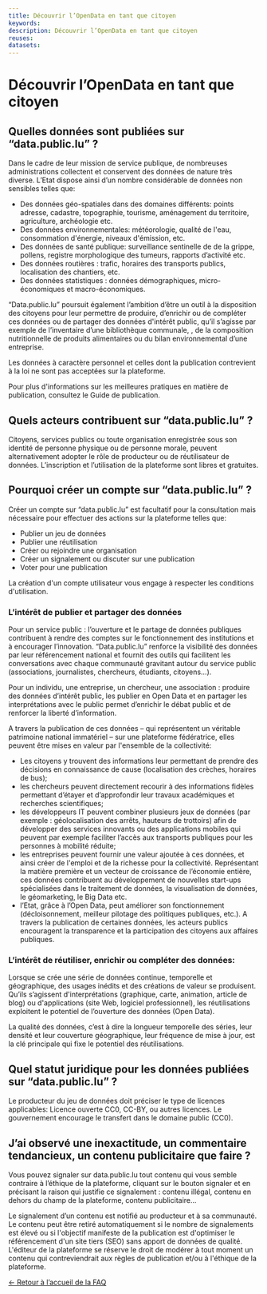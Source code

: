 ```yaml
---
title: Découvrir l’OpenData en tant que citoyen
keywords:
description: Découvrir l’OpenData en tant que citoyen
reuses:
datasets:
---
```


Découvrir l’OpenData en tant que citoyen
========================================

Quelles données sont publiées sur “data.public.lu” ?
----------------------------------------------------

Dans le cadre de leur mission de service publique, de nombreuses administrations collectent et conservent des données de nature très diverse. L’Etat dispose ainsi d’un nombre considérable de données non sensibles telles que:

*   Des données géo-spatiales dans des domaines différents: points adresse, cadastre, topographie, tourisme, aménagement du territoire, agriculture, archéologie etc.
*   Des données environnementales: météorologie, qualité de l'eau, consommation d'énergie, niveaux d'émission, etc.
*   Des données de santé publique: surveillance sentinelle de de la grippe, pollens, registre morphologique des tumeurs, rapports d’activité etc.
*   Des données routières : trafic, horaires des transports publics, localisation des chantiers, etc.
*   Des données statistiques : données démographiques, micro-économiques et macro-économiques.

“Data.public.lu” poursuit également l’ambition d’être un outil à la disposition des citoyens pour leur permettre de produire, d’enrichir ou de compléter ces données ou de partager des données d'intérêt public, qu’il s’agisse par exemple de l’inventaire d’une bibliothèque communale, , de la composition nutritionnelle de produits alimentaires ou du bilan environnemental d’une entreprise.

Les données à caractère personnel et celles dont la publication contrevient à la loi ne sont pas acceptées sur la plateforme.

Pour plus d'informations sur les meilleures pratiques en matière de publication, consultez le Guide de publication.

Quels acteurs contribuent sur “data.public.lu” ?
------------------------------------------------

Citoyens, services publics ou toute organisation enregistrée sous son identité de personne physique ou de personne morale, peuvent alternativement adopter le rôle de producteur ou de réutilisateur de données. L’inscription et l’utilisation de la plateforme sont libres et gratuites.

Pourquoi créer un compte sur “data.public.lu” ?
-----------------------------------------------

Créer un compte sur “data.public.lu” est facultatif pour la consultation mais nécessaire pour effectuer des actions sur la plateforme telles que:

*   Publier un jeu de données
*   Publier une réutilisation
*   Créer ou rejoindre une organisation
*   Créer un signalement ou discuter sur une publication
*   Voter pour une publication

La création d'un compte utilisateur vous engage à respecter les conditions d'utilisation.

### L’intérêt de publier et partager des données

Pour un service public : l’ouverture et le partage de données publiques contribuent à rendre des comptes sur le fonctionnement des institutions et à encourager l’innovation. “Data.public.lu” renforce la visibilité des données par leur référencement national et fournit des outils qui facilitent les conversations avec chaque communauté gravitant autour du service public (associations, journalistes, chercheurs, étudiants, citoyens…).

Pour un individu, une entreprise, un chercheur, une association : produire des données d’intérêt public, les publier en Open Data et en partager les interprétations avec le public permet d’enrichir le débat public et de renforcer la liberté d’information.

A travers la publication de ces données – qui représentent un véritable patrimoine national immatériel – sur une plateforme fédératrice, elles peuvent être mises en valeur par l'ensemble de la collectivité:

*   Les citoyens y trouvent des informations leur permettant de prendre des décisions en connaissance de cause (localisation des crèches, horaires de bus);
*   les chercheurs peuvent directement recourir à des informations fidèles permettant d’étayer et d’approfondir leur travaux académiques et recherches scientifiques;
*   les développeurs IT peuvent combiner plusieurs jeux de données (par exemple : géolocalisation des arrêts, hauteurs de trottoirs) afin de développer des services innovants ou des applications mobiles qui peuvent par exemple faciliter l’accès aux transports publiques pour les personnes à mobilité réduite;
*   les entreprises peuvent fournir une valeur ajoutée à ces données, et ainsi créer de l'emploi et de la richesse pour la collectivité. Représentant la matière première et un vecteur de croissance de l’économie entière, ces données contribuent au développement de nouvelles start-ups spécialisées dans le traitement de données, la visualisation de données, le géomarketing, le Big Data etc.
*   l’Etat, grâce à l’Open Data, peut améliorer son fonctionnement (décloisonnement, meilleur pilotage des politiques publiques, etc.). A travers la publication de certaines données, les acteurs publics encouragent la transparence et la participation des citoyens aux affaires publiques.

### L’intérêt de réutiliser, enrichir ou compléter des données:

Lorsque se crée une série de données continue, temporelle et géographique, des usages inédits et des créations de valeur se produisent. Qu’ils s’agissent d'interprétations (graphique, carte, animation, article de blog) ou d'applications (site Web, logiciel professionnel), les réutilisations exploitent le potentiel de l’ouverture des données (Open Data).

La qualité des données, c’est à dire la longueur temporelle des séries, leur densité et leur couverture géographique, leur fréquence de mise à jour, est la clé principale qui fixe le potentiel des réutilisations.

Quel statut juridique pour les données publiées sur “data.public.lu” ?
----------------------------------------------------------------------

Le producteur du jeu de données doit préciser le type de licences applicables: Licence ouverte CC0, CC-BY, ou autres licences. Le gouvernement encourage le transfert dans le domaine public (CC0).

J’ai observé une inexactitude, un commentaire tendancieux, un contenu publicitaire que faire ?
----------------------------------------------------------------------------------------------

Vous pouvez signaler sur data.public.lu tout contenu qui vous semble contraire à l’éthique de la plateforme, cliquant sur le bouton signaler et en précisant la raison qui justifie ce signalement : contenu illégal, contenu en dehors du champ de la plateforme, contenu publicitaire...

Le signalement d’un contenu est notifié au producteur et à sa communauté. Le contenu peut être retiré automatiquement si le nombre de signalements est élevé ou si l'objectif manifeste de la publication est d'optimiser le référencement d'un site tiers (SEO) sans apport de données de qualité. L'éditeur de la plateforme se réserve le droit de modérer à tout moment un contenu qui contreviendrait aux règles de publication et/ou à l'éthique de la plateforme.

[← Retour à l’accueil de la FAQ](/fr/pages/faq/)